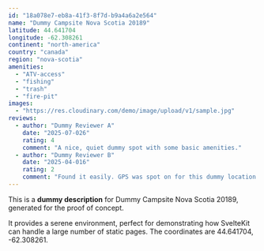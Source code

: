 ```yaml
---
id: "18a078e7-eb8a-41f3-8f7d-b9a4a6a2e564"
name: "Dummy Campsite Nova Scotia 20189"
latitude: 44.641704
longitude: -62.308261
continent: "north-america"
country: "canada"
region: "nova-scotia"
amenities:
  - "ATV-access"
  - "fishing"
  - "trash"
  - "fire-pit"
images:
  - "https://res.cloudinary.com/demo/image/upload/v1/sample.jpg"
reviews:
  - author: "Dummy Reviewer A"
    date: "2025-07-026"
    rating: 4
    comment: "A nice, quiet dummy spot with some basic amenities."
  - author: "Dummy Reviewer B"
    date: "2025-04-016"
    rating: 2
    comment: "Found it easily. GPS was spot on for this dummy location."
---
```


This is a **dummy description** for Dummy Campsite Nova Scotia 20189, generated for the proof of concept.

It provides a serene environment, perfect for demonstrating how SvelteKit can handle a large number of static pages. The coordinates are 44.641704, -62.308261.
